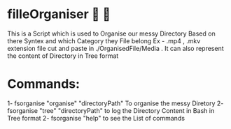 # filleOrganiser 🚀 🚀
This is a Script which is used to Organise our messy Directory Based on there Syntex and which Category they File belong
Ex - .mp4 , .mkv extension file cut and paste in ./OrganisedFile/Media .
It  can  also represent the content of Directory in Tree format


# Commands:
1- fsorganise "organise" "directoryPath" 
   To organise the messy Diretory 
2- fsorganise "tree" "directoryPath" 
   to log the Directory Content in Bash in Tree format
2- fsorganise "help" to see the List of commands
